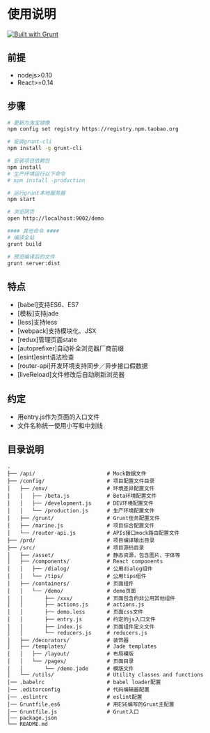 # 使用说明

[![Built with Grunt](https://cdn.gruntjs.com/builtwith.png)](http://gruntjs.com/)

## 前提

* nodejs>0.10
* React>=0.14

## 步骤

```sh
# 更新为淘宝镜像
npm config set registry https://registry.npm.taobao.org

# 安装grunt-cli
npm install -g grunt-cli

# 安装项目依赖包
npm install
# 生产环境运行以下命令
# npm install -production

# 运行grunt本地服务器
npm start

# 浏览网页
open http://localhost:9002/demo

#### 其他命令 ####
# 编译全站
grunt build

# 预览编译后的文件
grunt server:dist
```

## 特点
* [babel]支持ES6、ES7
* [模板]支持jade
* [less]支持less
* [webpack]支持模块化、JSX
* [redux]管理页面state
* [autoprefixer]自动补全浏览器厂商前缀
* [esint]esint语法检查
* [router-api]开发环境支持同步／异步接口假数据
* [liveReload]文件修改后自动刷新浏览器

## 约定
* 用entry.js作为页面的入口文件
* 文件名称统一使用小写和中划线

## 目录说明

```
.
├── /api/                       # Mock数据文件
├── /config/                    # 项目配置文件目录
│   ├── /env/                   # 环境差异配置文件
│   │   ├── /beta.js            # Beta环境配置文件
│   │   ├── /development.js     # DEV环境配置文件
│   │   └── /production.js      # 生产环境配置文件
│   ├── /grunt/                 # Grunt任务配置文件
│   ├── /marine.js              # 项目综合配置文件
│   └── /router-api.js          # APIs接口mock路由配置文件
├── /prd/                       # 项目编译输出目录
├── /src/                       # 项目源码目录
│   ├── /asset/                 # 静态资源，包含图片、字体等
│   ├── /components/            # React components
│   │   ├── /dialog/            # 公用dialog组件
│   │   └── /tips/              # 公用tips组件
│   ├── /containers/            # 页面组件
│   │   └── /demo/              # demo页面
│   │       ├── /xxx/           # 页面包含的非公用其他组件
│   │       ├── actions.js      # actions.js
│   │       ├── demo.less       # 页面css文件
│   │       ├── entry.js        # 约定的js入口文件
│   │       ├── index.js        # 页面组件定义文件
│   │       └── reducers.js     # reducers.js
│   ├── /decorators/            # 装饰器
│   ├── /templates/             # Jade templates
│   │   ├── /layout/            # 布局模版
│   │   └── /pages/             # 页面目录
│   │       └── /demo.jade      # 模版文件
│   └── /utils/                 # Utility classes and functions
│── .babelrc                    # babel loader配置
│── .editorconfig               # 代码编辑器配置
│── .eslintrc                   # eslint配置
│── Gruntfile.es6               # 用ES6编写的Grunt主配置
│── Gruntfile.js                # Grunt入口
│── package.json
└── README.md                   
```
